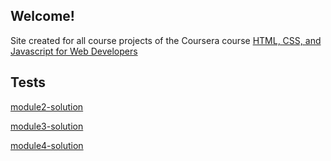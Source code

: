 ## Welcome!
Site created for all course projects of the Coursera course [HTML, CSS, and Javascript for Web Developers](https://www.coursera.org/learn/html-css-javascript-for-web-developers)


## Tests

[module2-solution](https://jaime-geom.github.io/HTML-CSS-and-Javascript-for-Web-Developers/module2-solution/)

[module3-solution](https://jaime-geom.github.io/HTML-CSS-and-Javascript-for-Web-Developers/module3-solution/)

[module4-solution](https://jaime-geom.github.io/HTML-CSS-and-Javascript-for-Web-Developers/module4-solution/)


